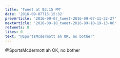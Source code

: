```yaml
---
title: 'Tweet at 03:15 PM'
date: '2016-09-07T15:15:32'
prevArticle: '2016-09-07_tweet-2016-09-07-11-32-27'
nextArticle: '2016-09-18_tweet-2016-09-18-19-13-06'
retweets: 0
likes: 0
text: "@SportsMcdermott ah OK, no bother"
---
```

@SportsMcdermott ah OK, no bother